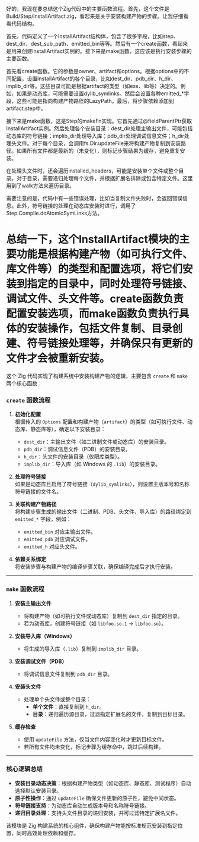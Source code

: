 好的，我现在要总结这个Zig代码中的主要函数流程。首先，这个文件是Build/Step/InstallArtifact.zig，看起来是关于安装构建产物的步骤。让我仔细看看代码结构。

首先，代码定义了一个InstallArtifact结构体，包含了很多字段，比如step、dest_dir、dest_sub_path、emitted_bin等等。然后有一个create函数，看起来是用来创建InstallArtifact实例的。接下来是make函数，这应该是执行安装步骤的主要函数。

首先看create函数。它的参数是owner、artifact和options。根据options中的不同配置，设置InstallArtifact的各个目录，比如dest_dir、pdb_dir、h_dir、implib_dir等。这些目录可能是根据artifact的类型（如exe、lib等）决定的。例如，如果是动态库，可能需要设置dylib_symlinks。然后会设置各种emitted_*字段，这些可能是指向构建产物路径的LazyPath。最后，将步骤依赖添加到artifact.step中。

接下来是make函数，这是Step的makeFn实现。它首先通过@fieldParentPtr获取InstallArtifact实例。然后处理各个安装目录：dest_dir处理主输出文件，可能包括动态库的符号链接；implib_dir处理导入库；pdb_dir处理调试信息文件；h_dir处理头文件。对于每个目录，会调用fs.Dir.updateFile来将构建产物复制到安装路径。如果所有文件都是最新的（未变化），则标记步骤结果为缓存，避免重复安装。

在处理头文件时，还会遍历installed_headers，可能是安装单个文件或整个目录。对于目录，需要递归处理每个文件，并根据扩展名排除或包含特定文件。这里用到了walk方法来遍历目录。

需要注意的是，代码中有一些错误处理，比如当复制文件失败时，会返回错误信息。此外，符号链接的处理在动态库安装时进行，调用了Step.Compile.doAtomicSymLinks方法。

总结一下，这个InstallArtifact模块的主要功能是根据构建产物（如可执行文件、库文件等）的类型和配置选项，将它们安装到指定的目录中，同时处理符号链接、调试文件、头文件等。create函数负责配置安装选项，而make函数负责执行具体的安装操作，包括文件复制、目录创建、符号链接处理等，并确保只有更新的文件才会被重新安装。
================================================
这个 Zig 代码实现了构建系统中安装构建产物的逻辑，主要包含 `create` 和 `make` 两个核心函数：

### **`create` 函数流程**
1. **初始化配置**  
   根据传入的 `Options` 配置和构建产物（`artifact`）的类型（如可执行文件、动态库、静态库等），确定以下安装目录：
   - `dest_dir`：主输出文件（如二进制文件或动态库）的安装目录。
   - `pdb_dir`：调试信息文件（PDB）的安装目录。
   - `h_dir`：头文件的安装目录（仅限库类型）。
   - `implib_dir`：导入库（如 Windows 的 `.lib`）的安装目录。

2. **处理符号链接**  
   如果是动态库且启用了符号链接（`dylib_symlinks`），则设置主版本号和名称符号链接的文件名。

3. **关联构建产物路径**  
   将构建步骤生成的输出文件（二进制、PDB、头文件、导入库）的路径绑定到 `emitted_*` 字段，例如：
   - `emitted_bin` 对应主输出文件。
   - `emitted_pdb` 对应调试文件。
   - `emitted_h` 对应头文件。

4. **依赖关系绑定**  
   将安装步骤与构建产物的编译步骤关联，确保编译完成后才执行安装。

---

### **`make` 函数流程**
1. **安装主输出文件**  
   - 将构建产物（如可执行文件或动态库）复制到 `dest_dir` 指定的目录。
   - 若为动态库，创建符号链接（如 `libfoo.so.1` → `libfoo.so`）。

2. **安装导入库（Windows）**  
   - 将生成的导入库（`.lib`）复制到 `implib_dir` 目录。

3. **安装调试文件（PDB）**  
   - 将调试信息文件复制到 `pdb_dir` 目录。

4. **安装头文件**  
   - 处理单个头文件或整个目录：
     - **单个文件**：直接复制到 `h_dir`。
     - **目录**：递归遍历源目录，过滤指定扩展名的文件，复制到目标目录。

5. **缓存检查**  
   - 使用 `updateFile` 方法，仅当文件内容变化时才更新目标文件。
   - 若所有文件均未变化，标记步骤为缓存命中，跳过后续构建。

---

### **核心逻辑总结**
- **安装目录动态决策**：根据构建产物类型（如动态库、静态库、测试程序）自动选择默认安装目录。
- **原子性操作**：通过 `updateFile` 确保文件更新的原子性，避免中间状态。
- **符号链接支持**：为动态库自动生成版本号和名称符号链接。
- **递归目录处理**：支持头文件目录的递归安装，并可过滤特定扩展名文件。

该模块是 Zig 构建系统的核心组件，确保构建产物能按标准规范安装到指定位置，同时高效处理依赖和缓存。